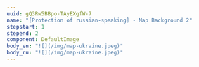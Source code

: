 ```yaml
---
uuid: gQ3Rw5BBpo-TAyEXgfW-7
name: "[Protection of russian-speaking] - Map Background 2"
stepstart: 1
stepend: 2
component: DefaultImage
body_en: "![](/img/map-ukraine.jpeg)"
body_ru: "![](/img/map-ukraine.jpeg)"
---
```

